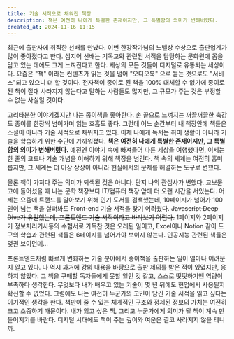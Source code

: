 ```yaml
---
title: 기술 서적으로 채워진 책장
description: 책은 여전히 나에게 특별한 존재이지만, 그 특별함의 의미가 변해버렸다.
created_at: 2024-11-16 11:15
---
```


최근에 출판사에 취직한 선배를 만났다. 이번 한강작가님의 노벨상 수상으로 출판업계가 많이 좋아졌다고 한다. 심지어 선배는 기독교와 관련된 서적을 담당하는 문화원에 몸을 담고 있는 데에도 그게 느껴진다고 한다. 세상의 모든 것들이 디지털로 유통되는 세상이다. 요즘은 "책" 이라는 컨텐츠가 읽는 것을 넘어 "오디오북" 으로 듣는 것으로도 "서비스"되고 있으니 더 할 것이다. 전자책이 종이로 된 책을 100% 대체할 수 없기에 종이로 된 책이 절대 사라지지 않는다고 말하는 사람들도 많지만, 그 규모가 주는 것은 부정할 수 없는 사실일 것이다.

고리타분한 이야기겠지만 나는 종이책을 좋아한다. 손 끝으로 느껴지는 꺼끌꺼끌한 촉감도 종이를 한장씩 넘어가며 읽는 호흡도 좋다. 그런데 어느 순간부터 내 책장안에 책들은 소설이 아니라 기술 서적으로 채워지고 있다. 이제 나에게 독서는 취미 생활이 아니라 기술을 학습하기 위한 수단에 가까워졌다. **책은 여전히 나에게 특별한 존재이지만, 그 특별함의 의미가 변해버렸다.** 예전엔 이야기 속에 빠져들어 다른 세상을 여행했다면, 이제는 한 줄의 코드나 기술 개념을 이해하기 위해 책장을 넘긴다. 책 속의 세계는 여전히 흥미롭지만, 그 세계는 더 이상 상상이 아니라 현실에서의 문제를 해결하는 도구로 변했다.

물론 책이 가져다 주는 의미가 퇴색된 것은 아니다. 단지 나의 관심사가 변했다. 교보문고에 들어섰을 때 나는 문학 책장보다 IT/컴퓨터 책장 앞에 더 오랜 시간을 서있는다. 어제는 요즘에 트랜드를 알아보기 위해 인기 도서를 검색했는데, 10페이지가 넘어가 100권이 넘는 책을 살펴봐도 Front-end 기술 서적을 찾기 어려웠다. ~~Javascript Deep Dive가 유일했는데, 프론트엔드 기술 서적이라고 바라보기 어렵다.~~ 1페이지와 2페이지가 정보처리기사등의 수험서로 가득찬 것은 오래된 일이고, Excel이나 Notion 같이 도구의 학습과 관련된 책들은 6페이지를 넘어가야 보이지 않는다. 인공지능 관련된 책들은 몇권 보이던데...

프론트엔드처럼 빠르게 변화하는 기술 분야에서 종이책을 출판하는 일이 얼마나 어려운지 알고 있다. 나 역시 과거에 강의 내용을 바탕으로 출판 제의를 받은 적이 있었지만, 응하지 않았다. 그 책을 구매할 독자들에게 못할 일인 것 같고, 스스로 떳떳하기엔 역량이 부족하다 생각한다. 무엇보다 내가 배우고 있는 기술이 몇 년 뒤에도 현업에서 사용될지 확신할 수 없었다. 그럼에도 나는 여전히 누군가의 고민이 담긴 기술 서적을 읽고 싶다는 이기적인 생각을 한다. 책만이 줄 수 있는 체계적인 구조와 정제된 정보의 가치는 여전히 크고 소중하기 때문이다. 내가 읽고 싶은 책, 그리고 누군가에게 의미가 될 책이 계속 만들어지기를 바란다. 디지털 시대에도 책이 주는 깊이와 여운은 결코 사라지지 않을 테니까.
